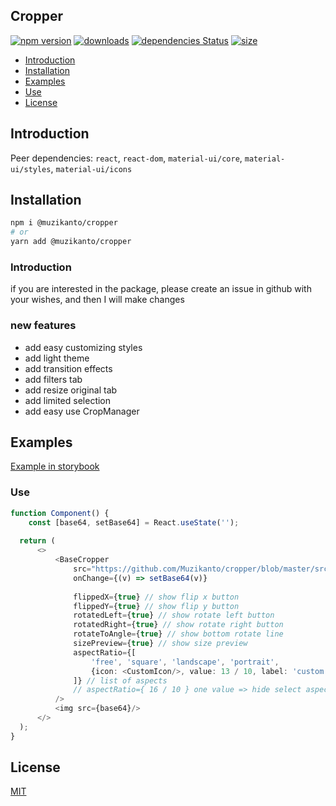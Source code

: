 ## Cropper

[![npm version](https://badge.fury.io/js/%40muzikanto%2Fcropper.svg)](https://badge.fury.io/js/%40muzikanto%2Fcropper)
[![downloads](https://img.shields.io/npm/dm/@muzikanto/cropper.svg)](https://www.npmjs.com/package/@muzikanto/cropper)
[![dependencies Status](https://david-dm.org/muzikanto/cropper/status.svg)](https://david-dm.org/muzikanto/cropper)
[![size](https://img.shields.io/bundlephobia/minzip/@muzikanto/cropper)](https://bundlephobia.com/result?p=@muzikanto/cropper)

<!-- TOC -->

-  [Introduction](#introduction)
-  [Installation](#installation)
-  [Examples](#examples)
-  [Use](#use)
-  [License](#license)

<!-- /TOC -->

## Introduction

Peer dependencies: 
    `react`, `react-dom`,
    `material-ui/core`, `material-ui/styles`, `material-ui/icons`

## Installation

```sh
npm i @muzikanto/cropper
# or
yarn add @muzikanto/cropper
```

### Introduction

if you are interested in the package, please create an issue in github with your wishes, and then I will make changes

### new features

- add easy customizing styles
- add light theme
- add transition effects
- add filters tab
- add resize original tab
- add limited selection
- add easy use CropManager

## Examples

[Example in storybook](https://muzikanto.github.io/cropper)

### Use

```typescript jsx
function Component() {
    const [base64, setBase64] = React.useState('');
    
  return (
      <>
          <BaseCropper
              src="https://github.com/Muzikanto/cropper/blob/master/src/test.jpg"
              onChange={(v) => setBase64(v)}
    
              flippedX={true} // show flip x button
              flippedY={true} // show flip y button
              rotatedLeft={true} // show rotate left button
              rotatedRight={true} // show rotate right button
              rotateToAngle={true} // show bottom rotate line
              sizePreview={true} // show size preview
              aspectRatio={[
                  'free', 'square', 'landscape', 'portrait',
                  {icon: <CustomIcon/>, value: 13 / 10, label: 'custom'},
              ]} // list of aspects
              // aspectRatio={ 16 / 10 } one value => hide select aspectRatio
          />
          <img src={base64}/>
      </>
  );
}
```

## License

[MIT](LICENSE)
